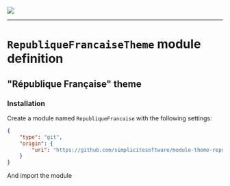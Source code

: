 <!--
 ___ _            _ _    _ _    __
/ __(_)_ __  _ __| (_)__(_) |_ /_/
\__ \ | '  \| '_ \ | / _| |  _/ -_)
|___/_|_|_|_| .__/_|_\__|_|\__\___|
            |_| 
-->
![](https://docs.simplicite.io//logos/logo250.png)
* * *

`RepubliqueFrancaiseTheme` module definition
============================================

"République Française" theme
----------------------------

### Installation

Create a module named `RepubliqueFrancaise` with the following settings:

```json
{
	"type": "git",
	"origin": {
		"uri": "https://github.com/simplicitesoftware/module-theme-republiquefrancaise.git"
	}
}
```

And import the module

